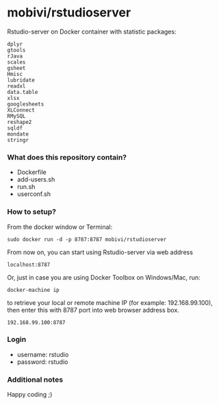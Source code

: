 # mobivi/rstudioserver

Rstudio-server on Docker container with statistic packages:


```
dplyr
gtools
rJava
scales
gsheet
Hmisc
lubridate
readxl
data.table
xlsx
googlesheets
XLConnect
RMySQL
reshape2
sqldf
mondate
stringr
```


### What does this repository contain? ###

* Dockerfile
* add-users.sh
* run.sh
* userconf.sh

### How to setup? ###
From the docker window or Terminal: 

```
sudo docker run -d -p 8787:8787 mobivi/rstudioserver
```

From now on, you can start using Rstudio-server via web address

```
localhost:8787
```

Or, just in case you are using Docker Toolbox on Windows/Mac, run:

```
docker-machine ip
```

to retrieve your local or remote machine IP (for example: 192.168.99.100), then enter this with 8787 port into web browser address box.


```
192.168.99.100:8787
```

### Login ###

* username: rstudio
* password: rstudio

### Additional notes ###
Happy coding ;)
